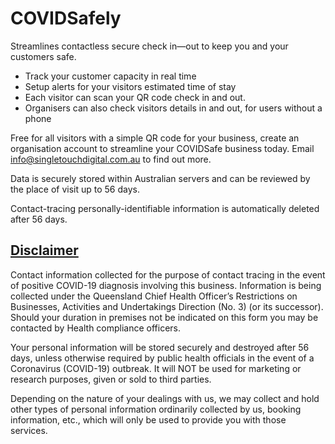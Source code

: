 # COVIDSafely
Streamlines contactless secure check in—out to keep you and your customers safe.
* Track your customer capacity in real time
* Setup alerts for your visitors estimated time of stay
* Each visitor can scan your QR code check in and out.
* Organisers can also check visitors details in and out, for users without a phone


Free for all visitors with a simple QR code for your business, create an organisation account to streamline your COVIDSafe business today. 
Email info@singletouchdigital.com.au to find out more.






Data is securely stored within Australian servers and can be reviewed by the place of visit up to 56 days.

Contact-tracing personally-identifiable information is automatically deleted after 56 days.



## [Disclaimer](https://www.covid19.qld.gov.au/government-actions/covid-safe-businesses/information-privacy)

Contact information collected for the purpose of contact tracing in the event of positive COVID-19 diagnosis involving this business. Information is being collected under the Queensland Chief Health Officer’s Restrictions on Businesses, Activities and Undertakings Direction (No. 3) (or its successor). Should your duration in premises not be indicated on this form you may be contacted by Health compliance officers.

Your personal information will be stored securely and destroyed after	56 days, unless otherwise required by public health officials in the event of a Coronavirus (COVID-19) outbreak. It will NOT be used for marketing or research purposes, given or sold to third parties.
  
Depending on the nature of your dealings with us, we may collect and hold other types of personal information ordinarily collected by us, booking information, etc., which will only be used to provide you with those services.
